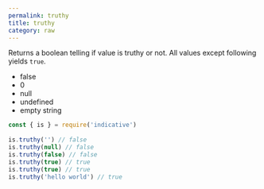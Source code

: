 ```yaml
---
permalink: truthy
title: truthy
category: raw
---
```


Returns a boolean telling if value is truthy or not.
All values except following yields `true`.
 
- false
- 0
- null
- undefined
- empty string
 
```js
const { is } = require('indicative')
 
is.truthy('') // false
is.truthy(null) // false
is.truthy(false) // false
is.truthy(true) // true
is.truthy(true) // true
is.truthy('hello world') // true
```